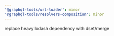 ```yaml
---
'@graphql-tools/url-loader': minor
'@graphql-tools/resolvers-composition': minor
---
```


replace heavy lodash dependency with dset/merge
